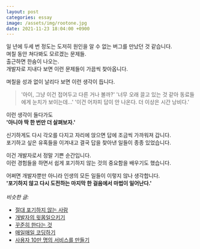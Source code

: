 ```yaml
---
layout: post
categories: essay
image: /assets/img/rootone.jpg
date: 2021-11-23 18:04:00 +0900
---
```


일 년에 두세 번 정도는 도저히 원인을 알 수 없는 버그를 만났던 것 같습니다.  
며칠 동안 쳐다봐도 모르겠는 문제들.  
출근하면 한숨이 나오는.  
개발자로 지내다 보면 이런 문제들이 가끔씩 찾아옵니다.

며칠을 성과 없이 날리다 보면 이런 생각이 듭니다.  
> '아이, 그냥 이건 접어두고 다른 거나 볼까?'
> '너무 오래 끌고 있는 것 같아 동료들에게 눈치가 보이는데...'
> '이건 어차피 답이 안 나온다. 더 이상은 시간 낭비다.'

이런 생각이 들다가도  
**'아니야 딱 한 번만 더 살펴보자.'**

신기하게도 다시 각오를 다지고 자리에 앉으면 답에 조금씩 가까워져 갑니다.  
포기하고 싶은 유혹들을 이겨내고 결국 답을 찾아낸 일들이 종종 있었습니다.

이건 개발자로서 정말 기쁜 순간입니다.  
이런 경험들을 하면서 쉽게 포기하지 않는 것의 중요함을 배우기도 했습니다.

어쩌면 개발자뿐만 아니라 인생의 모든 일들이 이렇지 않나 생각합니다.  
**'포기하지 않고 다시 도전하는 마지막 한 걸음에서 마법이 일어난다.'**
<br>
<br>
*비슷한 글:*
* [절대 포기하지 않는 사람](https://brunch.co.kr/@buildingking/47)
* [개발자의 윗몸일으키기](/essay/2022/02/10/sit-up-for-developers.html)
* [꾸준히 한다는 것](/essay/2021/12/14/steady.html)
* [매일매일 코딩하기](/essay/2022/01/05/daily-coding.html)
* [사용자 10만 명의 서비스를 만들기](https://brunch.co.kr/@buildingking/117)